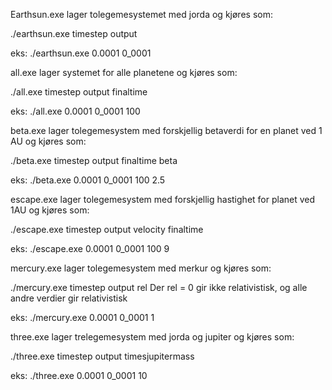 
Earthsun.exe lager tolegemesystemet med jorda og kjøres som:

  ./earthsun.exe timestep output

  eks:
  ./earthsun.exe 0.0001 0_0001


all.exe lager systemet for alle planetene og kjøres som:

  ./all.exe timestep output finaltime

  eks:
  ./all.exe 0.0001 0_0001 100


beta.exe lager tolegemesystem med forskjellig betaverdi for en planet ved 1 AU og kjøres som:

  ./beta.exe timestep output finaltime beta

  eks:
  ./beta.exe 0.0001 0_0001 100 2.5

escape.exe lager tolegemesystem med forskjellig hastighet for planet ved 1AU og kjøres som:

  ./escape.exe timestep output velocity finaltime

  eks:
  ./escape.exe 0.0001 0_0001 100 9

mercury.exe lager tolegemesystem med merkur og kjøres som:

  ./mercury.exe timestep output rel
  Der rel = 0 gir ikke relativistisk, og alle andre verdier gir relativistisk

  eks:
  ./mercury.exe 0.0001 0_0001 1

three.exe lager trelegemesystem med jorda og jupiter og kjøres som:

  ./three.exe timestep output timesjupitermass

  eks:
  ./three.exe 0.0001 0_0001 10
